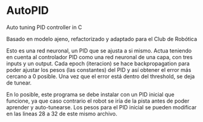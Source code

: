 # AutoPID
Auto tuning PID controller in C

Basado en modelo ajeno, refactorizado y adaptado para el Club de Robótica

Esto es una red neuronal, un PID que se ajusta a si mismo. Actua teniendo en cuenta al controlador PID como una red neuronal de una capa, con tres inputs y un output. Cada epoch (iteracion) se hace backpropagation para poder ajustar los pesos (las constantes) del PID y así obtener el error más cercano a 0 posible. Una vez que el error está dentro del threshold, se deja de tunear.

En lo posible, este programa se debe instalar con un PID inicial que funcione, ya que caso contrario el robot se iría de la pista antes de poder aprender y auto-tunearse. Los pesos para el PID inicial se pueden modificar en las lineas 28 a 32 de este mismo archivo.
